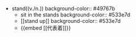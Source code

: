 - stand((v./n.))
  background-color:: #49767b
	- sit in the stands
	  background-color:: #533e7d
	- [[stand up]]
	  background-color:: #533e7d
	- {{embed [[代表着]]}}